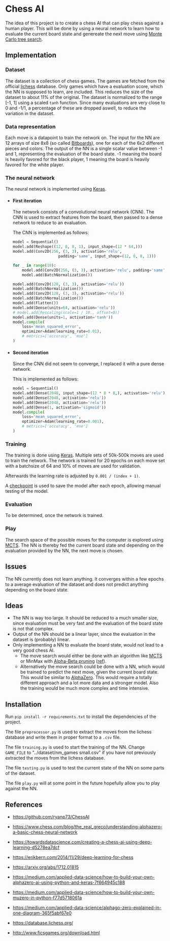 # Chess AI

The idea of this project is to create a chess AI that can play chess against a human player.
This will be done by using a neural network to learn how to evaluate the current board state and genereate the next move using [Monte Carlo tree search](https://en.wikipedia.org/wiki/Monte_Carlo_tree_search).

## Implementation

### Dataset

The dataset is a collection of chess games. The games are fetched from the official [lichess](https://database.lichess.org/) database.
Only games which have a evaluation score, which the NN is supposed to learn, are included.
This reduces the size of the dataset to about 11% of the original.
The dataset is normalized to the range [-1, 1] using a scaled `tanh` function.
Since many evaluations are very close to 0 and -1/1, a percentage of these are dropped aswell, to reduce the variation in the dataset.

### Data representation

Each move is a datapoint to train the network on.
The input for the NN are 12 arrays of size 8x8 (so called [Bitboards](https://en.wikipedia.org/wiki/Bitboard)), one for each of the 6x2 different pieces and colors.
The output of the NN is a single scalar value between -1 and 1, representing the evaluation of the board state. -1 meaning the board is heavily favored for the black player, 1 meaning the board is heavily favored for the white player.

### The neural network

The neural network is implemented using [Keras](https://keras.io/).

- #### First iteration

    The network consists of a convolutional neural network (CNN).
    The CNN is used to extract features from the board, then passed to a dense network to reduce to an evaluation.

    The CNN is implemented as follows:

    ```python
    model = Sequential()
    model.add(Reshape((12, 8, 8, 1), input_shape=(12 * 64,)))
    model.add(Conv2D(256, (3, 3), activation='relu',
                        padding='same', input_shape=(12, 8, 8, 1)))

    for _ in range(10):
        model.add(Conv2D(256, (3, 3), activation='relu', padding='same'))
        model.add(BatchNormalization())

    model.add(Conv2D(128, (3, 3), activation='relu'))
    model.add(BatchNormalization())
    model.add(Conv2D(128, (3, 3), activation='relu'))
    model.add(BatchNormalization())
    model.add(Flatten())
    model.add(Dense(units=64, activation='relu'))
    # model.add(Rescaling(scale=1 / 10., offset=0))
    model.add(Dense(units=1, activation='tanh'))
    model.compile(
        loss='mean_squared_error',
        optimizer=Adam(learning_rate=0.01),
        # metrics=['accuracy', 'mse']
    )
    ```

- #### Second iteration

    Since the CNN did not seem to converge, I replaced it with a pure dense network.

    This is implemented as follows:

    ```python
    model = Sequential()
    model.add(Dense(2048, input_shape=(12 * 8 * 8,), activation='relu'))
    model.add(Dense(2048, activation='relu'))
    model.add(Dense(2048, activation='relu'))
    model.add(Dense(1, activation='sigmoid'))
    model.compile(
        loss='mean_squared_error',
        optimizer=Adam(learning_rate=0.001),
        # metrics=['accuracy', 'mse']
    )
    ```

### Training

The training is done using [Keras](https://keras.io/).
Multiple sets of 50k-500k moves are used to train the network.
The network is trained for 20 epochs on each move set with a batchsize of 64 and 10% of moves are used for validation.

Afterwards the learning rate is adjusted by `0.001 / (index + 1)`.

A [checkpoint](https://keras.io/callbacks/#checkpoint-callback) is used to save the model after each epoch, allowing manual testing of the model.

### Evaluation

  To be determined, once the network is trained.

### Play

The search space of the possible moves for the computer is explored using [MCTS](https://en.wikipedia.org/wiki/Monte_Carlo_tree_search). The NN is thereby fed the current board state and depending on the evaluation provided by the NN, the next move is chosen.

## Issues

The NN currently does not learn anything. It converges within a few epochs to a average evaluation of the dataset and does not predict anything depending on the board state.

## Ideas

- The NN is way too large. It should be reduced to a much smaller size, since evaluation must be very fast and the evaluation of the board state is not that complex.
- Output of the NN should be a linear layer, since the evaluation in the dataset is (probably) linear.
- Only implementing a NN to evaluate the board state, would not lead to a very good chess AI.
  - The move search would either be done with an algorithm like [MCTS](https://en.wikipedia.org/wiki/Monte_Carlo_tree_search) or MinMax with [Alpha-Beta pruning](https://en.wikipedia.org/wiki/Alpha%E2%80%93beta_pruning) ([ref](https://www.youtube.com/watch?v=ffzvhe97J4Q)).
  - Alternatively the move search could be done with a NN, which would be trained to predict the next move, given the current board state. This would be similar to [AlphaZero](https://en.wikipedia.org/wiki/AlphaZero). This would require a totally different approach and a lot more data and a stronger model. Also the training would be much more complex and time intensive.

## Installation

Run `pip install -r requirements.txt` to install the dependencies of the project.

The file `preprocessor.py` is used to extract the moves from the lichess database and write them in proper format to a `.csv` file.

The file `training.py` is used to start the training of the NN. Change `GAME_FILE` to "../dataset/nm_games small.csv" if you have not previously extracted the moves from the lichess database.

The file `testing.py` is used to test the current state of the NN on some parts of the dataset.

The file `play.py` will at some point in the future hopefully allow you to play against the NN.

## References

- https://github.com/ryanp73/ChessAI

- https://www.chess.com/blog/the_real_greco/understanding-alphazero-a-basic-chess-neural-network
- https://towardsdatascience.com/creating-a-chess-ai-using-deep-learning-d5278ea7dcf
- https://erikbern.com/2014/11/29/deep-learning-for-chess
- https://arxiv.org/abs/1712.01815
- https://medium.com/applied-data-science/how-to-build-your-own-alphazero-ai-using-python-and-keras-7f664945c188
- https://medium.com/applied-data-science/how-to-build-your-own-muzero-in-python-f77d5718061a
- https://medium.com/applied-data-science/alphago-zero-explained-in-one-diagram-365f5abf67e0

- https://database.lichess.org/
- http://www.ficsgames.org/download.html

